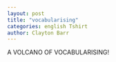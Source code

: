 ```yaml
---
layout: post
title: "vocabularising"
categories: english Tshirt
author: Clayton Barr
---
```


A VOLCANO OF VOCABULARISING!
